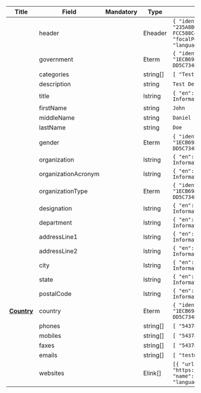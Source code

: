 <table class="ircc__table" style="table-layout: fixed; width: 100%;">
  <thead>
    <tr>
      <th>Title</th>
      <th>Field</th>
      <th>Mandatory</th>
      <th>Type</th>
      <th>Example</th>
    </tr>
  </thead>
  <tbody>
    <tr>
      <td></td>
      <td>header</td>
      <td></td>
      <td>Eheader</td>
      <td><code>{ "identifier": "235A8B00-A995-5F7A-E827-FCC588C49C20", "schema": "focalPoint", "languages": ["en"] }</code></td>
    </tr>
    <tr>
      <td></td>
      <td>government</td>
      <td></td>
      <td>Eterm</td>
      <td><code>{ "identifier": "1ECB698D-3F3D-41BC-BEBD-DD5C734BCDCF" }</code></td>
    </tr>
    <tr>
      <td></td>
      <td>categories</td>
      <td></td>
      <td>string[]</td>
      <td><code>[ "Test Category" ]</code></td>
    </tr>
    <tr>
      <td></td>
      <td>description</td>
      <td></td>
      <td>string</td>
      <td><code>Test Description</code></td>
    </tr>
    <tr>
      <td></td>
      <td>title</td>
      <td></td>
      <td>lstring</td>
      <td><code>{ "en": "Test Information" }</code></td>
    </tr>
    <tr>
      <td></td>
      <td>firstName</td>
      <td></td>
      <td>string</td>
      <td><code>John</code></td>
    </tr>
    <tr>
      <td></td>
      <td>middleName</td>
      <td></td>
      <td>string</td>
      <td><code>Daniel</code></td>
    </tr>
    <tr>
      <td></td>
      <td>lastName</td>
      <td></td>
      <td>string</td>
      <td><code>Doe</code></td>
    </tr>
    <tr>
      <td></td>
      <td>gender</td>
      <td></td>
      <td>Eterm</td>
      <td><code>{ "identifier": "1ECB698D-3F3D-41BC-BEBD-DD5C734BCDCF" }</code></td>
    </tr>
    <tr>
      <td></td>
      <td>organization</td>
      <td></td>
      <td>lstring</td>
      <td><code>{ "en": "Test Information" }</code></td>
    </tr>
    <tr>
      <td></td>
      <td>organizationAcronym</td>
      <td></td>
      <td>lstring</td>
      <td><code>{ "en": "Test Information" }</code></td>
    </tr>
    <tr>
      <td></td>
      <td>organizationType</td>
      <td></td>
      <td>Eterm</td>
      <td><code>{ "identifier": "1ECB698D-3F3D-41BC-BEBD-DD5C734BCDCF" }</code></td>
    </tr>
    <tr>
      <td></td>
      <td>designation</td>
      <td></td>
      <td>lstring</td>
      <td><code>{ "en": "Test Information" }</code></td>
    </tr>
    <tr>
      <td></td>
      <td>department</td>
      <td></td>
      <td>lstring</td>
      <td><code>{ "en": "Test Information" }</code></td>
    </tr>
    <tr>
      <td></td>
      <td>addressLine1</td>
      <td></td>
      <td>lstring</td>
      <td><code>{ "en": "Test Information" }</code></td>
    </tr>
    <tr>
      <td></td>
      <td>addressLine2</td>
      <td></td>
      <td>lstring</td>
      <td><code>{ "en": "Test Information" }</code></td>
    </tr>
    <tr>
      <td></td>
      <td>city</td>
      <td></td>
      <td>lstring</td>
      <td><code>{ "en": "Test Information" }</code></td>
    </tr>
    <tr>
      <td></td>
      <td>state</td>
      <td></td>
      <td>lstring</td>
      <td><code>{ "en": "Test Information" }</code></td>
    </tr>
    <tr>
      <td></td>
      <td>postalCode</td>
      <td></td>
      <td>lstring</td>
      <td><code>{ "en": "Test Information" }</code></td>
    </tr>
    <tr>
      <td><strong><a href="/abs/thesaurus/general/countries">Country</a></strong></td>
      <td>country</td>
      <td></td>
      <td>Eterm</td>
      <td><code>{ "identifier": "1ECB698D-3F3D-41BC-BEBD-DD5C734BCDCF" }</code></td>
    </tr>
    <tr>
      <td></td>
      <td>phones</td>
      <td></td>
      <td>string[]</td>
      <td><code>[ "5437897410" ]</code></td>
    </tr>
    <tr>
      <td></td>
      <td>mobiles</td>
      <td></td>
      <td>string[]</td>
      <td><code>[ "5437897410" ]</code></td>
    </tr>
    <tr>
      <td></td>
      <td>faxes</td>
      <td></td>
      <td>string[]</td>
      <td><code>[ "5437897410" ]</code></td>
    </tr>
    <tr>
      <td></td>
      <td>emails</td>
      <td></td>
      <td>string[]</td>
      <td><code>[ "test@email.com" ]</code></td>
    </tr>
    <tr>
      <td></td>
      <td>websites</td>
      <td></td>
      <td>Elink[]</td>
      <td><code>[{ "url": "https://www.google.com", "name": "Google", "language": "en" }]</code></td>
    </tr>
  </tbody>
</table>
